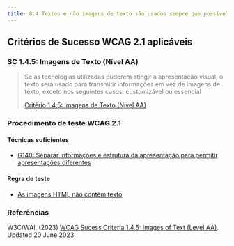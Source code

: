 ```yaml
---
title: 8.4 Textos e não imagens de texto são usados sempre que possível
---
```


## Critérios de Sucesso WCAG 2.1 aplicáveis

### SC 1.4.5: Imagens de Texto (Nível AA)

><font color="#757575">Se as tecnologias utilizadas puderem atingir a apresentação visual, o texto será usado para transmitir informações em vez de imagens de texto, exceto nos seguintes casos: customizável ou essencial </font>
>
> [Critério 1.4.5: Imagens de Texto (Nível AA)](https://www.w3.org/WAI/WCAG21/Understanding/images-of-text)


### Procedimento de teste WCAG 2.1

#### Técnicas suficientes

- [G140: Separar informações e estrutura da apresentação para permitir apresentações diferentes](/tecnicas-procedimentos-de-teste/G140.md)


#### Regra de teste

- [As imagens HTML não contêm texto](/falhas/R1.md)


### Referências

W3C/WAI. (2023) [WCAG Sucess Criteria 1.4.5: Images of Text (Level AA)](https://www.w3.org/WAI/WCAG22/Understanding/images-of-text). Updated 20 June 2023


